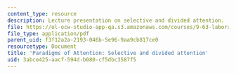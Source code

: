 ```yaml
---
content_type: resource
description: Lecture presentation on selective and divided attention.
file: https://ol-ocw-studio-app-qa.s3.amazonaws.com/courses/9-63-laboratory-in-visual-cognition-fall-2009/3abce425aacf594db080cf5dbc3587f5_MIT9_63F09_lec12.pdf
file_type: application/pdf
parent_uid: f3f12a2a-2193-046b-5e96-9aa9cb817ce0
resourcetype: Document
title: 'Paradigms of Attention: Selective and divided attention'
uid: 3abce425-aacf-594d-b080-cf5dbc3587f5
---
```

